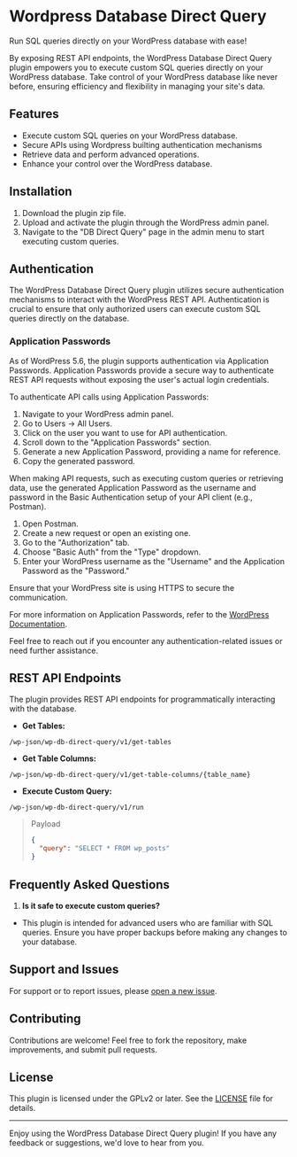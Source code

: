 # Wordpress Database Direct Query

Run SQL queries directly on your WordPress database with ease!


By exposing REST API endpoints, the WordPress Database Direct Query plugin empowers you to execute custom SQL queries directly on your WordPress database. Take control of your WordPress database like never before, ensuring efficiency and flexibility in managing your site's data.

## Features

- Execute custom SQL queries on your WordPress database.
- Secure APIs using Wordpress builting authentication mechanisms
- Retrieve data and perform advanced operations.
- Enhance your control over the WordPress database.

## Installation

1. Download the plugin zip file.
2. Upload and activate the plugin through the WordPress admin panel.
3. Navigate to the "DB Direct Query" page in the admin menu to start executing custom queries.

<!-- ## Usage

1. After installation, go to your WordPress admin panel.
2. Find and click on the "DB Direct Query" menu.
3. Enter your custom SQL queries and execute them directly on your database. -->

## Authentication

The WordPress Database Direct Query plugin utilizes secure authentication mechanisms to interact with the WordPress REST API. Authentication is crucial to ensure that only authorized users can execute custom SQL queries directly on the database.

### Application Passwords

As of WordPress 5.6, the plugin supports authentication via Application Passwords. Application Passwords provide a secure way to authenticate REST API requests without exposing the user's actual login credentials.

To authenticate API calls using Application Passwords:

1. Navigate to your WordPress admin panel.
2. Go to Users -> All Users.
3. Click on the user you want to use for API authentication.
4. Scroll down to the "Application Passwords" section.
5. Generate a new Application Password, providing a name for reference.
6. Copy the generated password.


When making API requests, such as executing custom queries or retrieving data, use the generated Application Password as the username and password in the Basic Authentication setup of your API client (e.g., Postman).

1. Open Postman.
2. Create a new request or open an existing one.
3. Go to the "Authorization" tab.
4. Choose "Basic Auth" from the "Type" dropdown.
5. Enter your WordPress username as the "Username" and the Application Password as the "Password."

Ensure that your WordPress site is using HTTPS to secure the communication.

For more information on Application Passwords, refer to the [WordPress Documentation](https://wordpress.org/support/article/application-passwords/).

Feel free to reach out if you encounter any authentication-related issues or need further assistance.


## REST API Endpoints

The plugin provides REST API endpoints for programmatically interacting with the database.

- **Get Tables:**
```
/wp-json/wp-db-direct-query/v1/get-tables
```

- **Get Table Columns:**
```
/wp-json/wp-db-direct-query/v1/get-table-columns/{table_name}
```

- **Execute Custom Query:**
```
/wp-json/wp-db-direct-query/v1/run
```
  > Payload
  >```json
  >{
  >   "query": "SELECT * FROM wp_posts"
  >}
  >```

## Frequently Asked Questions

1. **Is it safe to execute custom queries?**
 - This plugin is intended for advanced users who are familiar with SQL queries. Ensure you have proper backups before making any changes to your database.

## Support and Issues

For support or to report issues, please [open a new issue](https://github.com/teners-net).

## Contributing

Contributions are welcome! Feel free to fork the repository, make improvements, and submit pull requests.

## License

This plugin is licensed under the GPLv2 or later. See the [LICENSE](LICENSE) file for details.

---

Enjoy using the WordPress Database Direct Query plugin! If you have any feedback or suggestions, we'd love to hear from you.
